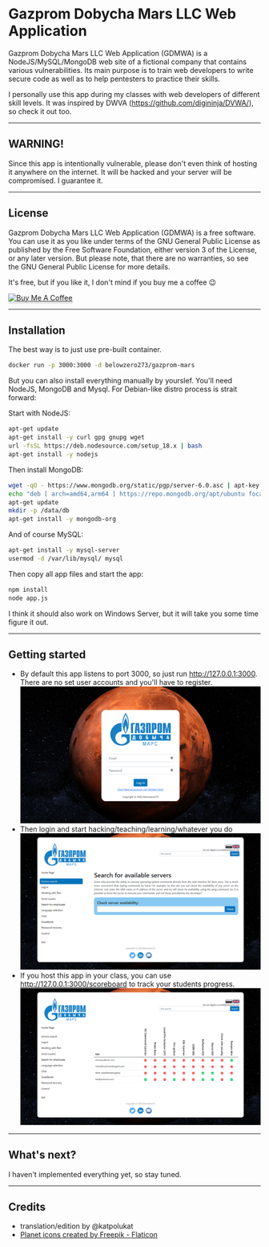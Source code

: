 # Gazprom Dobycha Mars LLC Web Application

Gazprom Dobycha Mars LLC Web Application (GDMWA) is a NodeJS/MySQL/MongoDB web site of a fictional company that contains various vulnerabilities. 
Its main purpose is to train web developers to write secure code as well as to help pentesters to practice their skills. 

I personally use this app during my classes with web developers of different skill levels. 
It was inspired by DWVA (https://github.com/digininja/DVWA/), so check it out too. 

- - -

## WARNING!

Since this app is intentionally vulnerable, please don't even think of hosting it anywhere on the internet. It will be hacked and your server will be compromised. I guarantee it.

- - -

## License

Gazprom Dobycha Mars LLC Web Application (GDMWA) is a free software. You can use it as you like under terms of the GNU General Public License as published by the Free Software Foundation, either version 3 of the License, or any later version. But please note, that there are no warranties, so see the GNU General Public License for more details. 
 
It's free, but if you like it, I don't mind if you buy me a coffee :wink:

<a href="https://www.buymeacoffee.com/belowzero273" target="_blank"><img src="https://www.buymeacoffee.com/assets/img/custom_images/orange_img.png" alt="Buy Me A Coffee" style="height: 41px !important;width: 174px !important;box-shadow: 0px 3px 2px 0px rgba(190, 190, 190, 0.5) !important;-webkit-box-shadow: 0px 3px 2px 0px rgba(190, 190, 190, 0.5) !important;" ></a>

- - -

## Installation

The best way is to just use pre-built container. 

```bash
docker run -p 3000:3000 -d belowzero273/gazprom-mars
```

But you can also install everything manually by yourslef. You'll need NodeJS, MongoDB and Mysql. For Debian-like distro process is strait forward:

Start with NodeJS:

```bash
apt-get update 
apt-get install -y curl gpg gnupg wget
url -fsSL https://deb.nodesource.com/setup_18.x | bash
apt-get install -y nodejs
```
Then install MongoDB:
```bash
wget -qO - https://www.mongodb.org/static/pgp/server-6.0.asc | apt-key add -
echo "deb [ arch=amd64,arm64 ] https://repo.mongodb.org/apt/ubuntu focal/mongodb-org/6.0 multiverse" | tee /etc/apt/sources.list.d/mongodb-org-6.0.list 
apt-get update
mkdir -p /data/db
apt-get install -y mongodb-org 
```
And of course MySQL:
```bash
apt-get install -y mysql-server
usermod -d /var/lib/mysql/ mysql
```
Then copy all app files and start the app:
```bash
npm install
node app.js
```

I think it should also work on Windows Server, but it will take you some time figure it out.

- - -

## Getting started
- By default this app listens to port 3000, so just run http://127.0.0.1:3000. There are no set user accounts and you'll have to register.
![Login](/public/img/github/login.png)
- Then login and start hacking/teaching/learning/whatever you do
![Challenge](/public/img/github/challenge.png)
- If you host this app in your class, you can use http://127.0.0.1:3000/scoreboard to track your students progress.
![Scoreboard](/public/img/github/scoreboard.png)

- - -

## What's next?

I haven't implemented everything yet, so stay tuned.
- - -
## Credits

- translation/edition by @katpolukat 
- <a href="https://www.flaticon.com/free-icons/planet" title="planet icons">Planet icons created by Freepik - Flaticon</a>